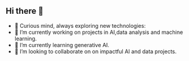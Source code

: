 ## Hi there 👋

<!--
**bshrara99/bshrara99** is a ✨ _special_ ✨ repository because its `README.md` (this file) appears on your GitHub profile.

Here are some ideas to get you started


-->
- 🚀 Curious mind, always exploring new technologies:
- 🔭 I’m currently working on projects in AI,data analysis and machine learning.
- 🌱 I’m currently learning generative AI.
- 👯 I’m looking to collaborate on on impactful AI and data projects.
